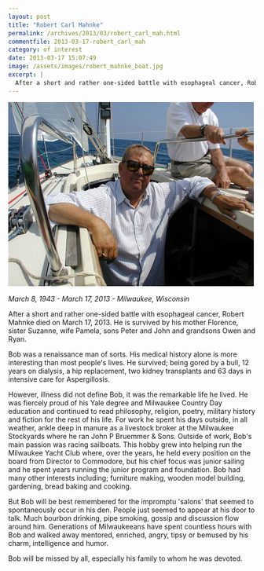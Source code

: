 ```yaml
---
layout: post
title: "Robert Carl Mahnke"
permalink: /archives/2013/03/robert_carl_mah.html
commentfile: 2013-03-17-robert_carl_mah
category: of interest
date: 2013-03-17 15:07:49
image: /assets/images/robert_mahnke_boat.jpg
excerpt: |
  After a short and rather one-sided battle with esophageal cancer, Robert Mahnke died on March 17, 2013. He is survived by his mother Florence, sister Suzanne, wife Pamela, sons Peter and John and grandsons Owen and Ryan.
---
```


<a href="/assets/images/robert_mahnke_boat.jpg"><img alt="robert_mahnke_boat.jpg" src="/assets/images/robert_mahnke_boat-thumb.jpg" width="500" height="375" /></a>

_March 8, 1943 - March 17, 2013 - Milwaukee, Wisconsin_

After a short and rather one-sided battle with esophageal cancer, Robert Mahnke died on March 17, 2013. He is survived by his mother Florence, sister Suzanne, wife Pamela, sons Peter and John and grandsons Owen and Ryan.

Bob was a renaissance man of sorts. His medical history alone is more interesting than most people's lives. He survived; being gored by a bull, 12 years on dialysis, a hip replacement, two kidney transplants and 63 days in intensive care for Aspergillosis.

However, illness did not define Bob, it was the remarkable life he lived. He was fiercely proud of his Yale degree and Milwaukee Country Day education and continued to read philosophy, religion, poetry, military history and fiction for the rest of his life. For work he spent his days outside, in all weather, ankle deep in manure as a livestock broker at the Milwaukee Stockyards where he ran John P Bruemmer & Sons. Outside of work, Bob's main passion was racing sailboats. This hobby grew into helping run the Milwaukee Yacht Club where, over the years, he held every position on the board from Director to Commodore, but his chief focus was junior sailing and he spent years running the junior program and foundation. Bob had many other interests including; furniture making, wooden model building, gardening, bread baking and cooking.

But Bob will be best remembered for the impromptu 'salons' that seemed to spontaneously occur in his den. People just seemed to appear at his door to talk. Much bourbon drinking, pipe smoking, gossip and discussion flow around him. Generations of Milwaukeeans have spent countless hours with Bob and walked away mentored, enriched, angry, tipsy or bemused by his charm, intelligence and humor.

Bob will be missed by all, especially his family to whom he was devoted.

